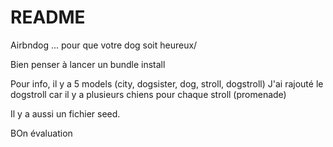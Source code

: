 # README

Airbndog ... pour que votre dog soit heureux/

Bien penser à lancer un bundle install

Pour info, il y a 5 models (city, dogsister, dog, stroll, dogstroll)
J'ai rajouté le dogstroll car il y a plusieurs chiens pour chaque stroll (promenade)

Il y a aussi un fichier seed.

BOn évaluation


